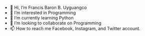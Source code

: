- 👋 Hi, I’m Francis Baron B. Uyguangco
- 👀 I’m interested in Programming
- 🌱 I’m currently learning Python
- 💞️ I’m looking to collaborate on Programming
- 📫 How to reach me Facebook, Instagram, and Twitter account.

<!---
Archh29/Archh29 is a ✨ special ✨ repository because its `README.md` (this file) appears on your GitHub profile.
You can click the Preview link to take a look at your changes.
--->

